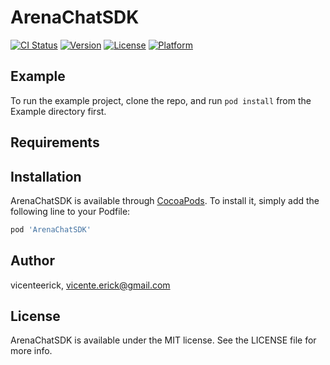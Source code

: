 # ArenaChatSDK

[![CI Status](https://img.shields.io/travis/claudiamaganhi/ArenaChatSDK.svg?style=flat)](https://travis-ci.org/claudiamaganhi/ArenaChatSDK)
[![Version](https://img.shields.io/cocoapods/v/ArenaChatSDK.svg?style=flat)](https://cocoapods.org/pods/ArenaChatSDK)
[![License](https://img.shields.io/cocoapods/l/ArenaChatSDK.svg?style=flat)](https://cocoapods.org/pods/ArenaChatSDK)
[![Platform](https://img.shields.io/cocoapods/p/ArenaChatSDK.svg?style=flat)](https://cocoapods.org/pods/ArenaChatSDK)

## Example

To run the example project, clone the repo, and run `pod install` from the Example directory first.

## Requirements

## Installation

ArenaChatSDK is available through [CocoaPods](https://cocoapods.org). To install
it, simply add the following line to your Podfile:

```ruby
pod 'ArenaChatSDK'
```

## Author

vicenteerick, vicente.erick@gmail.com

## License

ArenaChatSDK is available under the MIT license. See the LICENSE file for more info.
